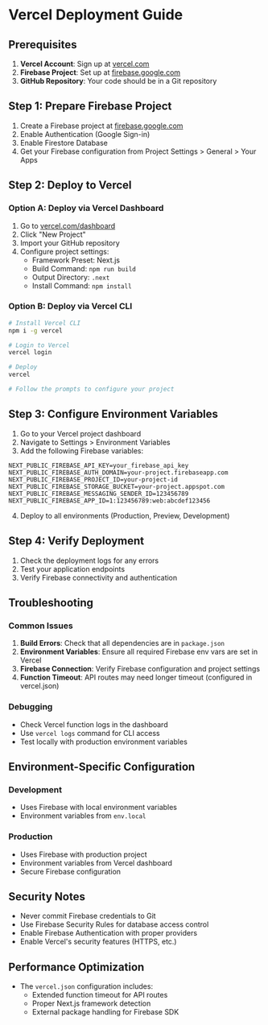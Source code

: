 # Vercel Deployment Guide

## Prerequisites

1. **Vercel Account**: Sign up at [vercel.com](https://vercel.com)
2. **Firebase Project**: Set up at [firebase.google.com](https://firebase.google.com)
3. **GitHub Repository**: Your code should be in a Git repository

## Step 1: Prepare Firebase Project

1. Create a Firebase project at [firebase.google.com](https://firebase.google.com)
2. Enable Authentication (Google Sign-in)
3. Enable Firestore Database
4. Get your Firebase configuration from Project Settings > General > Your Apps

## Step 2: Deploy to Vercel

### Option A: Deploy via Vercel Dashboard

1. Go to [vercel.com/dashboard](https://vercel.com/dashboard)
2. Click "New Project"
3. Import your GitHub repository
4. Configure project settings:
   - Framework Preset: Next.js
   - Build Command: `npm run build`
   - Output Directory: `.next`
   - Install Command: `npm install`

### Option B: Deploy via Vercel CLI

```bash
# Install Vercel CLI
npm i -g vercel

# Login to Vercel
vercel login

# Deploy
vercel

# Follow the prompts to configure your project
```

## Step 3: Configure Environment Variables

1. Go to your Vercel project dashboard
2. Navigate to Settings > Environment Variables
3. Add the following Firebase variables:

```
NEXT_PUBLIC_FIREBASE_API_KEY=your_firebase_api_key
NEXT_PUBLIC_FIREBASE_AUTH_DOMAIN=your-project.firebaseapp.com
NEXT_PUBLIC_FIREBASE_PROJECT_ID=your-project-id
NEXT_PUBLIC_FIREBASE_STORAGE_BUCKET=your-project.appspot.com
NEXT_PUBLIC_FIREBASE_MESSAGING_SENDER_ID=123456789
NEXT_PUBLIC_FIREBASE_APP_ID=1:123456789:web:abcdef123456
```

4. Deploy to all environments (Production, Preview, Development)

## Step 4: Verify Deployment

1. Check the deployment logs for any errors
2. Test your application endpoints
3. Verify Firebase connectivity and authentication

## Troubleshooting

### Common Issues

1. **Build Errors**: Check that all dependencies are in `package.json`
2. **Environment Variables**: Ensure all required Firebase env vars are set in Vercel
3. **Firebase Connection**: Verify Firebase configuration and project settings
4. **Function Timeout**: API routes may need longer timeout (configured in vercel.json)

### Debugging

- Check Vercel function logs in the dashboard
- Use `vercel logs` command for CLI access
- Test locally with production environment variables

## Environment-Specific Configuration

### Development
- Uses Firebase with local environment variables
- Environment variables from `env.local`

### Production
- Uses Firebase with production project
- Environment variables from Vercel dashboard
- Secure Firebase configuration

## Security Notes

- Never commit Firebase credentials to Git
- Use Firebase Security Rules for database access control
- Enable Firebase Authentication with proper providers
- Enable Vercel's security features (HTTPS, etc.)

## Performance Optimization

- The `vercel.json` configuration includes:
  - Extended function timeout for API routes
  - Proper Next.js framework detection
  - External package handling for Firebase SDK
